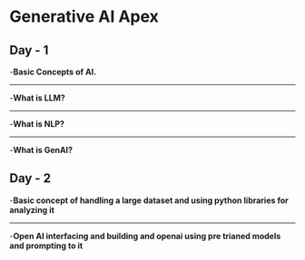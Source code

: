 # Generative AI Apex

## Day - 1

-**Basic Concepts of AI.**
** **
-**What is LLM?**
** **
-**What is NLP?**
** **
-**What is GenAI?**

## Day - 2

-**Basic concept of handling a large dataset and using python libraries for analyzing it**
** **
-**Open AI interfacing and building and openai using pre trianed models and prompting to it**
